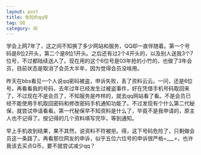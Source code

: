 ```yaml
---
layout: post
title: 危险的qq号
tag: QQ
category: 闲
---
```

学会上网7年了，这之间不知换了多少网站和服务，QQ却一直伴随着。第一个号码是8位2开头，第二个是8位1开头。之后还有过2个4开头的，以及别人送我3个7位号，不过都陆续送人了。现在用的这个6位号是03年抢的小竹的，也做了3年会员，目前状态是取消了会员大半年，因为觉得会员没啥用。

昨天在bbs看见一个人说qq密码被盗，申诉失败，丢了资料云云。一问，还是6位号。再看看我的号码，去年过年已经发生过被盗事件，好在凭借手机号码取回来了，不过现在不是会员了，不知服务是咋样的，就去qq网站看了看。不是会员已经不能使用手机取回密码和修改密码手机通知功能了。不过发现有个什么第二代秘保，就尝试申请看看。第一代秘保早不知资料是什么了，毕竟不是我申请的，原主人也不记得了。按记得的几个资料填写完毕，等到通知。

早上手机收到结果，果不其然，说资料不符被拒。得，这下号码危险了，只剩做会员这一条路了。再看那位网友的申诉，似乎五位六位号的申诉很严格=___=，也许我该去买点Q币，要不就尝试减少qq？